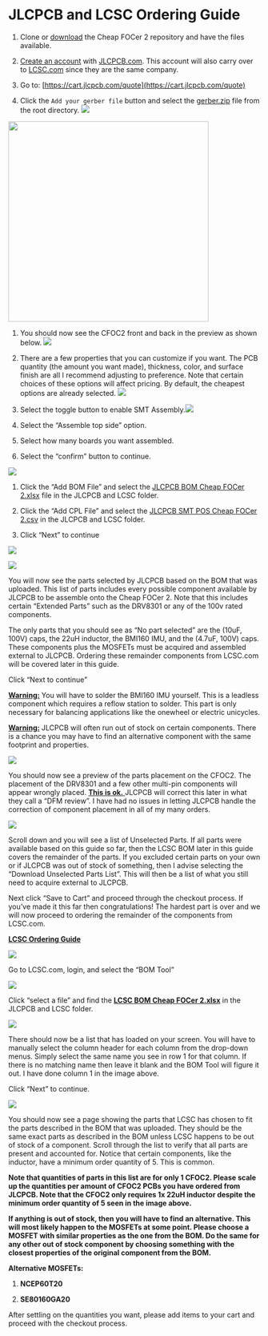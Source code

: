 # JLCPCB and LCSC Ordering Guide

1. Clone or [download](https://github.com/shamansystems/Cheap-FOCer-2/archive/master.zip) the Cheap FOCer 2 repository and have the files available.

1. [Create an account](https://passport.easyeda.com/register) with [JLCPCB.com](http://JLCPCB.com). This account will also carry over to [LCSC.com](http://LCSC.com) since they are the same company.

1. Go to: [https://cart.jlcpcb.com/quote](https://cart.jlcpcb.com/quote) 

1. Click the `Add your gerber file` button and select the [gerber.zip](../gerber.zip) file from the root directory. ![](a33759f1b319649d610ba648f7687170_html_362cf7f7.png)
<img src="a33759f1b319649d610ba648f7687170_html_362cf7f7.png" width="400">

1. You should now see the CFOC2 front and back in the preview as shown below. ![](a33759f1b319649d610ba648f7687170_html_94f708f.png)

1. There are a few properties that you can customize if you want. The PCB quantity (the amount you want made), thickness, color, and surface finish are all I recommend adjusting to preference. Note that certain choices of these options will affect pricing. By default, the cheapest options are already selected. ![](a33759f1b319649d610ba648f7687170_html_c9b46488.png)

1.  Select the toggle button to enable SMT Assembly.![](a33759f1b319649d610ba648f7687170_html_ab889d60.png)

2.  Select the “Assemble top side” option.

3.  Select how many boards you want assembled.

4.  Select the “confirm” button to continue.

![](a33759f1b319649d610ba648f7687170_html_f09ce745.png)

1.  Click the “Add BOM File” and select the <u>JLCPCB BOM Cheap FOCer 2.xlsx</u> file in the JLCPCB and LCSC folder.

2.  Click the “Add CPL File” and select the <u>JLCPCB SMT POS Cheap FOCer 2.csv</u> in the JLCPCB and LCSC folder.

3.  Click “Next” to continue

![](a33759f1b319649d610ba648f7687170_html_2654915a.png)

![](a33759f1b319649d610ba648f7687170_html_76858566.png)

You will now see the parts selected by JLCPCB based on the BOM that was uploaded. This list of parts includes every possible component available by JLCPCB to be assemble onto the Cheap FOCer 2\. Note that this includes certain “Extended Parts” such as the DRV8301 or any of the 100v rated components.

The only parts that you should see as “No part selected” are the (10uF, 100V) caps, the 22uH inductor, the BMI160 IMU, and the (4.7uF, 100V) caps. These components plus the MOSFETs must be acquired and assembled external to JLCPCB. Ordering these remainder components from LCSC.com will be covered later in this guide.

Click “Next to continue”

<u>**Warning:**</u> You will have to solder the BMI160 IMU yourself. This is a leadless component which requires a reflow station to solder. This part is only necessary for balancing applications like the onewheel or electric unicycles.

<u>**Warning:**</u> JLCPCB will often run out of stock on certain components. There is a chance you may have to find an alternative component with the same footprint and properties.

![](a33759f1b319649d610ba648f7687170_html_a3977b4e.png)

You should now see a preview of the parts placement on the CFOC2\. The placement of the DRV8301 and a few other multi-pin components will appear wrongly placed. <u>**This is ok.** </u>JLCPCB will correct this later in what they call a “DFM review”. I have had no issues in letting JLCPCB handle the correction of component placement in all of my many orders.

![](a33759f1b319649d610ba648f7687170_html_49c03df5.png)

Scroll down and you will see a list of Unselected Parts. If all parts were available based on this guide so far, then the LCSC BOM later in this guide covers the remainder of the parts. If you excluded certain parts on your own or if JLCPCB was out of stock of something, then I advise selecting the “Download Unselected Parts List”. This will then be a list of what you still need to acquire external to JLCPCB.

Next click “Save to Cart” and proceed through the checkout process. If you’ve made it this far then congratulations! The hardest part is over and we will now proceed to ordering the remainder of the components from LCSC.com.

<u>**LCSC Ordering Guide**</u>

![](a33759f1b319649d610ba648f7687170_html_dd67901f.png)

Go to LCSC.com, login, and select the “BOM Tool”

![](a33759f1b319649d610ba648f7687170_html_9af9f958.png)

Click “select a file” and find the <u>**LCSC BOM Cheap FOCer 2.xlsx**</u> in the JLCPCB and LCSC folder.

![](a33759f1b319649d610ba648f7687170_html_5603b8d1.png)

There should now be a list that has loaded on your screen. You will have to manually select the column header for each column from the drop-down menus. Simply select the same name you see in row 1 for that column. If there is no matching name then leave it blank and the BOM Tool will figure it out. I have done column 1 in the image above.

Click “Next” to continue.

![](a33759f1b319649d610ba648f7687170_html_fab8b969.png)

You should now see a page showing the parts that LCSC has chosen to fit the parts described in the BOM that was uploaded. They should be the same exact parts as described in the BOM unless LCSC happens to be out of stock of a component. Scroll through the list to verify that all parts are present and accounted for. Notice that certain components, like the inductor, have a minimum order quantity of 5\. This is common.

**Note that quantities of parts in this list are for only 1 CFOC2\. Please scale up the quantities per amount of CFOC2 PCBs you have ordered from JLCPCB. Note that the CFOC2 only requires 1x 22uH inductor despite the minimum order quantity of 5 seen in the image above.**

**If anything is out of stock, then you will have to find an alternative. This will most likely happen to the MOSFETs at some point. Please choose a MOSFET with similar properties as the one from the BOM. Do the same for any other out of stock component by choosing something with the closest properties of the original component from the BOM.**

**Alternative MOSFETs:**

1.  **NCEP60T20**

2.  **SE80160GA20**

After settling on the quantities you want, please add items to your cart and proceed with the checkout process.